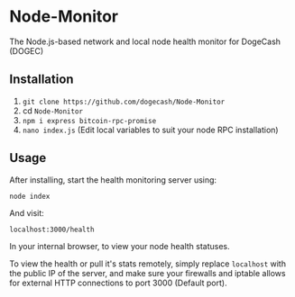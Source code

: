 # Node-Monitor
The Node.js-based network and local node health monitor for DogeCash (DOGEC)

## Installation

1. `git clone https://github.com/dogecash/Node-Monitor`
2. cd `Node-Monitor`
3. `npm i express bitcoin-rpc-promise`
4. `nano index.js` (Edit local variables to suit your node RPC installation)


## Usage

After installing, start the health monitoring server using:

`node index`

And visit:

`localhost:3000/health`

In your internal browser, to view your node health statuses.

To view the health or pull it's stats remotely, simply replace `localhost` with the public IP of the server, and make sure your firewalls and iptable allows for external HTTP connections to port 3000 (Default port).
